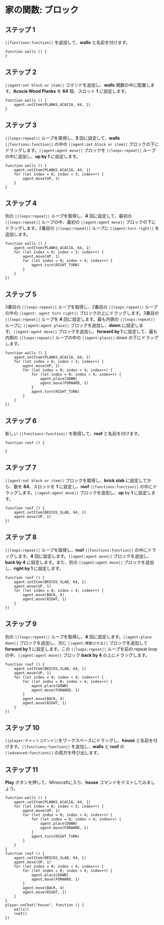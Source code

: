 # 家の関数: ブロック

## ステップ 1
``||functions:function||`` を追加して、**walls** と名前を付けます。

```blocks
function walls () {
}
```

## ステップ 2
``||agent:set block or item||`` コマンドを追加し、**walls** 関数の中に配置します。**Acacia Wood Planks** を **64** 個、スロット **1** に設定します。

```blocks
function walls () {
    agent.setItem(PLANKS_ACACIA, 64, 1)
}
```

## ステップ 3
``||loops:repeat||`` ループを取得し、**3** 回に設定して、**walls** ``||functions:function||`` の中の ``||agent:set block or item||`` ブロックの下にドラッグします。``||agent:agent move||`` ブロックを ``||loops:repeat||`` ループの中に追加し、**up by 1** に設定します。

```blocks
function walls () {
    agent.setItem(PLANKS_ACACIA, 64, 1)
    for (let index = 0; index < 3; index++) {
        agent.move(UP, 1)
    }
}
```

## ステップ 4
別の ``||loops:repeat||`` ループを取得し、**4** 回に設定して、最初の ``||loops:repeat||`` ループの中、最初の ``||agent:agent move||`` ブロックの下にドラッグします。2番目の ``||loops:repeat||`` ループに ``||agent:turn right||`` を追加します。

```blocks
function walls () {
    agent.setItem(PLANKS_ACACIA, 64, 1) 
    for (let index = 0; index < 3; index++) { 
        agent.move(UP, 1) 
        for (let index = 0; index < 4; index++) { 
            agent.turn(RIGHT_TURN) 
        } 
    } 
}) 
```

## ステップ 5
3番目の ``||loops:repeat||`` ループを取得し、2番目の ``||loops:repeat||`` ループの中の ``||agent: agent turn right||`` ブロックの上にドラッグします。3番目の ``||loops:repeat||`` ループを **4** 回に設定します。最も内側の ``||loops:repeat||`` ループに ``||agent:agent place||`` ブロックを追加し、**down** に設定します。``||agent:agent move||`` ブロックを追加し、**forward by 1** に設定して、最も内側の ``||loops:repeat||`` ループの中の ``||agent:place||`` down の下にドラッグします。

```blocks
function walls () {
    agent.setItem(PLANKS_ACACIA, 64, 1) 
    for (let index = 0; index < 3; index++) { 
        agent.move(UP, 1) 
        for (let index = 0; index < 4; index++) { 
            for (let index = 0; index < 4; index++) { 
                agent.place(DOWN) 
                agent.move(FORWARD, 1) 
            } 
            agent.turn(RIGHT_TURN) 
        } 
    } 
}) 
```

## ステップ 6
新しい ``||functions:function||`` を取得して、**roof** と名前を付けます。

```blocks
function roof () {
	
}
```

## ステップ 7
``||agent:set block or item||`` ブロックを取得し、**brick slab** に設定してから、数を **64**、スロットを **1** に設定し、**roof** ``||functions:function||`` の中にドラッグします。``||agent:agent move||`` ブロックを追加し、**up** by **1** に設定します。

```blocks
function roof () {
    agent.setItem(BRICKS_SLAB, 64, 1) 
    agent.move(UP, 1) 
}) 
```

## ステップ 8
``||loops:repeat||`` ループを取得し、**roof** ``||functions:function||`` の中にドラッグします。**4** 回に設定します。``||agent:agent move||`` ブロックを追加し、**back by 4** に設定します。また、別の ``||agent:agent move||`` ブロックを追加し、**right by 1** に設定します。

```blocks
function roof () {
    agent.setItem(BRICKS_SLAB, 64, 1) 
    agent.move(UP, 1) 
    for (let index = 0; index < 4; index++) { 
        agent.move(BACK, 4) 
        agent.move(RIGHT, 1) 
    } 
}) 
```

## ステップ 9
別の ``||loops:repeat||`` ループを取得し、**4** 回に設定します。``||agent:place down||`` ブロックを追加し、次に ``||agent:移動させる||`` ブロックを追加して **forward by 1** に設定します。この ``||loops:repeat||`` ループを前の repeat loop の中、``||agent:agent move||`` ブロック **back by 4** の上にドラッグします。

```blocks
function roof () {
    agent.setItem(BRICKS_SLAB, 64, 1) 
    agent.move(UP, 1) 
    for (let index = 0; index < 4; index++) { 
        for (let index = 0; index < 4; index++) { 
            agent.place(DOWN) 
            agent.move(FORWARD, 1) 
        } 
        agent.move(BACK, 4) 
        agent.move(RIGHT, 1) 
    } 
}) 
```

## ステップ 10
``||player:チャットコマンド||``をワークスペースにドラッグし、**house** と名前を付けます。``||functions:function||`` を追加し、**walls** と **roof** の ``||advanced:functions||`` の両方を呼び出します。

## ステップ 11
**Play** ボタンを押して、Minecraftに入り、**house** コマンドをテストしてみましょう。

```blocks
function walls () {
    agent.setItem(PLANKS_ACACIA, 64, 1)
    for (let index = 0; index < 3; index++) {
        agent.move(UP, 1)
        for (let index = 0; index < 4; index++) {
            for (let index = 0; index < 4; index++) {
                agent.place(DOWN)
                agent.move(FORWARD, 1)
            }
            agent.turn(RIGHT_TURN)
        }
    }
}
function roof () {
    agent.setItem(BRICKS_SLAB, 64, 1)
    agent.move(UP, 1)
    for (let index = 0; index < 4; index++) {
        for (let index = 0; index < 4; index++) {
            agent.place(DOWN)
            agent.move(FORWARD, 1)
        }
        agent.move(BACK, 4)
        agent.move(RIGHT, 1)
    }
}
player.onChat("house", function () {
    walls()
    roof()
})
```